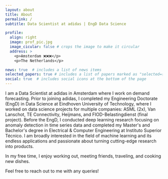 ```yaml
---
layout: about
title: About
permalink: /
subtitle: Data Scientist at adidas | EngD Data Science

profile:
  align: right
  image: prof_pic.jpg
  image_cicular: false # crops the image to make it circular
  address: >
    <p>Amsterdam ❌❌❌</p>
    <p>The Netherlands</p>

news: true  # includes a list of news items
selected_papers: true # includes a list of papers marked as "selected={true}"
social: true  # includes social icons at the bottom of the page
---
```


I am a Data Scientist at adidas in Amsterdam where I work on demand forecasting. Prior to joining adidas, I completed my Engineering Doctorate (EngD) in Data Science at Eindhoven University of Technology, where I worked on data science projects for multiple companies: ASML (2x), Van Lanschot, TE Connectivity, Heijmans, and FIOD-Belastingdienst (final project). Before the EngD, I conducted deep learning research focusing on anomaly detection in time series data and completed my Master's and Bachelor's degree in Electrical & Computer Engineering at Instituto Superior Técnico.
I am broadly interested in the field of machine learning and its endless applications and passionate about turning cutting-edge research into products.

In my free time, I enjoy working out, meeting friends, traveling, and cooking new dishes.

Feel free to reach out to me with any queries!
